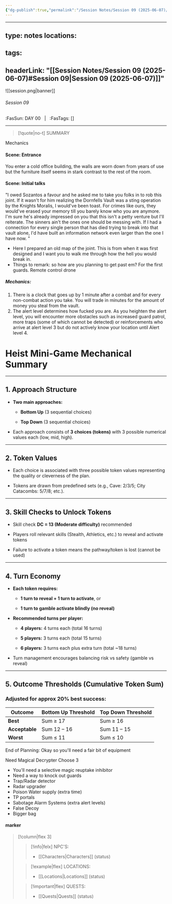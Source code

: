 ```yaml
---
{"dg-publish":true,"permalink":"/Session Notes/Session 09 (2025-06-07)/"}
---
```


---
type: notes
locations:
 - 
tags:
 - 
headerLink: "[[Session Notes/Session 09 (2025-06-07)#Session 09\|Session 09 (2025-06-07)]]"
---

![[session.png\|banner]]
###### Session 09
<span class="sub2">:FasSun: DAY 00 &nbsp; | &nbsp; :FasTags: []</span>
___

> [!quote|no-t] SUMMARY
> 
Mechanics
#### Scene: Entrance
You enter a cold office building, the walls are worn down from years of use but the furniture itself seems in stark contrast to the rest of the room. 


#### Scene: Initial talks
"I owed Sozantos a favour and he asked me to take you folks in to rob this joint. If it wasn't for him realizing the Dornfells Vault was a sting operation by the Knights Moralis, I would've been toast. For crimes like ours, they would've erased your memory till you barely know who you are anymore. I'm sure he's already impressed on you that this isn't a petty venture but I'll reiterate. The sinners ain't the ones one should be messing with. If I had a connection for every single person that has died trying to break into that vault alone, I'd have built an information network even larger than the one I have now. "
* Here I prepared an old map of the joint. This is from when it was first designed and I want you to walk me through how the hell you would break in. 
* Things to remark: so how are you planning to get past em? For the first guards. Remote control drone 

##### Mechanics:
1. There is a clock that goes up by 1 minute after a combat and for every non-combat action you take. You will trade in minutes for the amount of money you steal from the vault. 
2. The alert level determines how fucked you are. As you heighten the alert level, you will encounter more obstacles such as increased guard patrol, more traps (some of which cannot be detected) or reinforcements who arrive at alert level 3 but do not actively know your location until Alert level 4. 


# Heist Mini-Game Mechanical Summary

---

## 1. **Approach Structure**

- **Two main approaches:**
    
    - **Bottom Up** (3 sequential choices)
        
    - **Top Down** (3 sequential choices)
        
- Each approach consists of **3 choices (tokens)** with 3 possible numerical values each (low, mid, high).
    

---

## 2. **Token Values**

- Each choice is associated with three possible token values representing the quality or cleverness of the plan.
    
- Tokens are drawn from predefined sets (e.g., Cave: 2/3/5; City Catacombs: 5/7/8; etc.).
    

---

## 3. **Skill Checks to Unlock Tokens**

- Skill check **DC = 13 (Moderate difficulty)** recommended
    
- Players roll relevant skills (Stealth, Athletics, etc.) to reveal and activate tokens
    
- Failure to activate a token means the pathway/token is lost (cannot be used)
    

---

## 4. **Turn Economy**

- **Each token requires:**
    
    - **1 turn to reveal + 1 turn to activate**, or
        
    - **1 turn to gamble activate blindly (no reveal)**
        
- **Recommended turns per player:**
    
    - **4 players:** 4 turns each (total 16 turns)
        
    - **5 players:** 3 turns each (total 15 turns)
        
    - **6 players:** 3 turns each plus extra turn (total ~18 turns)
        
- Turn management encourages balancing risk vs safety (gamble vs reveal)
    

---

## 5. **Outcome Thresholds (Cumulative Token Sum)**

### Adjusted for approx 20% best success:

|Outcome|Bottom Up Threshold|Top Down Threshold|
|---|---|---|
|**Best**|Sum ≥ 17|Sum ≥ 16|
|**Acceptable**|Sum 12 – 16|Sum 11 – 15|
|**Worst**|Sum ≤ 11|Sum ≤ 10|

End of Planning: Okay so you'll need a fair bit of equipment

Need Magical Decrypter 
Choose 3
-  You'll need a selective magic reuptake inhibitor 
-  Need a way to knock out guards
-  Trap/Radar detector
-  Radar upgrader
-  Poison Water supply (extra time)
-  TP portals 
-  Sabotage Alarm Systems (extra alert levels)
- False Decoy 
-  Bigger bag



#### marker
> [!column|flex 3]
>> [!info|felx] NPC'S:
>> - [[Characters\|Characters]] (status)
>
>> [!example|flex] LOCATIONS:
>> - [[Locations\|Locations]] (status)
>
>> [!important|flex] QUESTS:
>> - [[Quests\|Quests]] (status)
